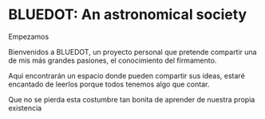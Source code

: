 # BLUEDOT: An astronomical society

Empezamos

Bienvenidos a BLUEDOT, un proyecto personal que pretende compartir una de mis más grandes pasiones, 
el conocimiento del firmamento.

Aqui encontrarán un espacio donde pueden compartir sus ideas, 
estaré encantado de leerlos porque todos tenemos algo que contar.

Que no se pierda esta costumbre tan bonita de aprender de nuestra propia existencia 

